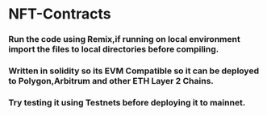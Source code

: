 ﻿# NFT-Contracts
 
 
 ### Run the code using Remix,if running on local environment import the files to local directories before compiling.
 
 ### Written in solidity so its EVM Compatible so it can be deployed to Polygon,Arbitrum and other ETH Layer 2 Chains.
 
 ### Try testing it using Testnets before deploying it to mainnet.
 
 
